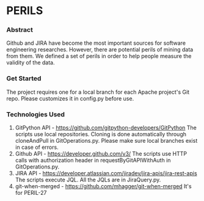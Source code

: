 # PERILS

### Abstract
Github and JIRA have become the most important sources for software engineering researches. However, there are potential perils of mining data from them. We defined a set of perils in order to help people measure the validity of the data.

### Get Started
The project requires one for a local branch for each Apache project's Git repo. Please customizes it in config.py before use.

### Technologies Used
1. GitPython API - https://github.com/gitpython-developers/GitPython
The scripts use local repositories. Cloning is done automatically through cloneAndPull in GitOperations.py. 
Please make sure local branches exist in case of errors.
2. Github API - https://developer.github.com/v3/
The scripts use HTTP calls with authorization header in requestByGitAPIWithAuth in GitOperations.py.
3. JIRA API - https://developer.atlassian.com/jiradev/jira-apis/jira-rest-apis
The scripts execute JQL. All the JQLs are in JiraQuery.py.
4. git-when-merged - https://github.com/mhagger/git-when-merged
It's for PERIL-27
